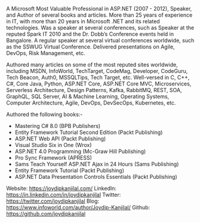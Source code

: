A Microsoft Most Valuable Professional in ASP.NET (2007 - 2012), Speaker, and Author of several books and articles. More than 25 years of experience in IT, with more than 20 years in Microsoft .NET and its related technologies. Was a speaker at several conferences, such as Speaker at the reputed Spark IT 2010 and the Dr. Dobb’s Conference events held in Bangalore. A regular speaker at several virtual conferences worldwide, such as the SSWUG Virtual Conference. Delivered presentations on Agile, DevOps, Risk Management, etc.

Authored many articles on some of the most reputed sites worldwide, including MSDN, InfoWorld, TechTarget, CodeMag, Developer, CodeGuru, Tech Beacon, Auth0, MSSQLTips, Tech Target, etc. Well-versed in C, C++, C#, Core Java, Python, ASP.NET Core, ASP.NET Core MVC, Microservices, Serverless Architecture, Design Patterns, Kafka, RabbitMQ, REST, SOA, GraphQL, SQL Server, AI & Machine Learning, Operating Systems, Computer Architecture, Agile, DevOps, DevSecOps, Kubernetes, etc.

Authored the following books:-

- Mastering C# 8.0 (BPB Publishers)
- Entity Framework Tutorial Second Edition (Packt Publishing)
- ASP.NET Web API (Packt Publishing)
- Visual Studio Six in One (Wrox)
- ASP.NET 4.0 Programming (Mc-Graw Hill Publishing)
- Pro Sync Framework (APRESS)
- Sams Teach Yourself ASP.NET Ajax in 24 Hours (Sams Publishing)
- Entity Framework Tutorial (Packt Publishing)
- ASP.NET Data Presentation Controls Essentials (Packt Publishing)

Website: https://joydipkanjilal.com/
LinkedIn: https://in.linkedin.com/in/joydipkanjilal
Twitter: https://twitter.com/joydipkanjilal
Blog: https://www.infoworld.com/author/Joydip-Kanjilal/
Github: https://github.com/joydipkanjilal
